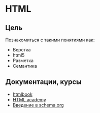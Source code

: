 # HTML

## Цель
Познакомиться с такими понятиями как:
- Верстка
- html5
- Разметка
- Семантика

## Документации, курсы
- [htmlbook](http://htmlbook.ru/)
- [HTML academy](https://htmlacademy.ru/)
- [Введение в schema.org](https://yandex.ru/support/webmaster/schema-org/intro-schema-org.xml)

